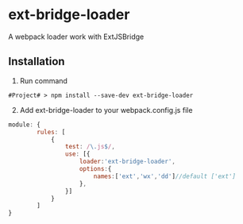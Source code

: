 # ext-bridge-loader
A webpack loader work with ExtJSBridge

## Installation

1. Run command

```
#Project# > npm install --save-dev ext-bridge-loader
```



2. Add ext-bridge-loader  to your webpack.config.js file

``` javascript
module: {
        rules: [
            {
                test: /\.js$/,
                use: [{
                    loader:'ext-bridge-loader',
                    options:{
                        names:['ext','wx','dd']//default ['ext']
                    },
                }]
            }
        ]
}
```

